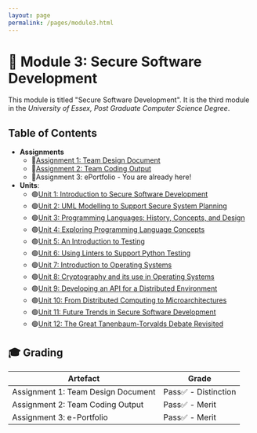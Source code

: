 ```yaml
---
layout: page
permalink: /pages/module3.html
---
```


# 🔏 Module 3: Secure Software Development

This module is titled "Secure Software Development". It is the third module in the _University of Essex, Post Graduate Computer Science Degree_.

## Table of Contents

- **Assignments**
  - 📃[Assignment 1: Team Design Document](/pages/module3/assignment1/m3a1.html)
  - 📃[Assignment 2: Team Coding Output](/pages/module3/assignment2/m3a2.html)
  - 📃Assignment 3: ePortfolio - You are already here!
- **Units**:
  - 🟢[Unit 1: Introduction to Secure Software Development](/pages/module3/unit-assignments/unit1/m3u1.html)
  - 🟢[Unit 2: UML Modelling to Support Secure System Planning](/pages/module3/unit-assignments/unit2/m3u2.html)
  - 🟢[Unit 3: Programming Languages: History, Concepts, and Design](/pages/module3/unit-assignments/unit3/m3u3.html)
  - 🟢[Unit 4: Exploring Programming Language Concepts](/pages/module3/unit-assignments/unit4/m3u4.html)
  - 🟢[Unit 5: An Introduction to Testing](/pages/module3/unit-assignments/unit5/m3u5.html)
  - 🟢[Unit 6: Using Linters to Support Python Testing](/pages/module3/unit-assignments/unit6/m3u6.html)
  - 🟢[Unit 7: Introduction to Operating Systems](/pages/module3/unit-assignments/unit7/m3u7.html)
  - 🟢[Unit 8: Cryptography and its use in Operating Systems](/pages/module3/unit-assignments/unit8/m3u8.html)
  - 🟢[Unit 9: Developing an API for a Distributed Environment](/pages/module3/unit-assignments/unit9/m3u9.html)
  - 🟢[Unit 10: From Distributed Computing to Microarchitectures](/pages/module3/unit-assignments/unit10/m3u10.html)
  - 🟢[Unit 11: Future Trends in Secure Software Development](/pages/module3/unit-assignments/unit11/m3u11.html)
  - 🟢[Unit 12: The Great Tanenbaum-Torvalds Debate Revisited](/pages/module3/unit-assignments/unit12/m3u12.html)

## 🎓 Grading

| Artefact                           | Grade                |
| ---------------------------------- | -------------------- |
| Assignment 1: Team Design Document | Pass✅ - Distinction |
| Assignment 2: Team Coding Output   | Pass✅ - Merit       |
| Assignment 3: e-Portfolio          | Pass✅ - Merit           |
